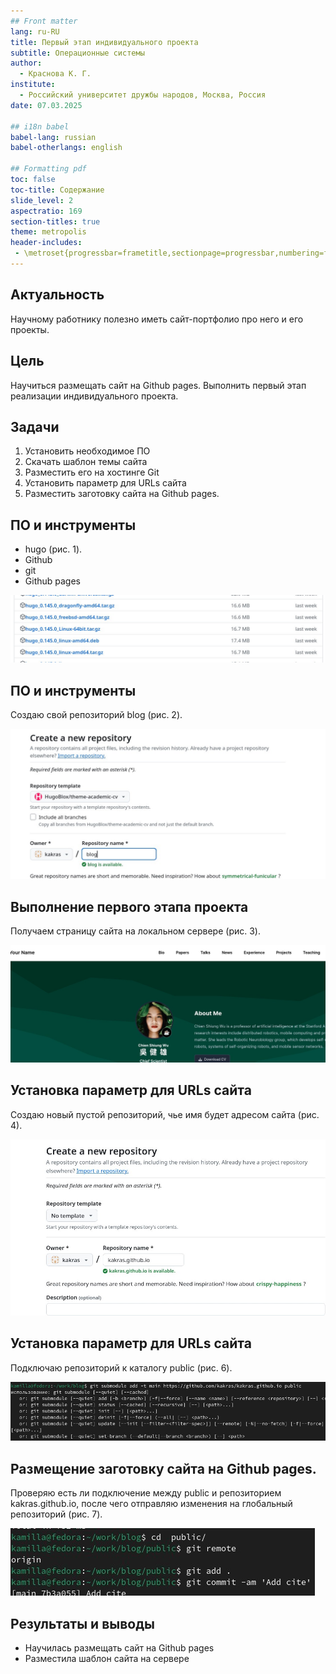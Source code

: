 ```yaml
---
## Front matter
lang: ru-RU
title: Первый этап индивидуального проекта
subtitle: Операционные системы
author:
  - Краснова К. Г.
institute:
  - Российский университет дружбы народов, Москва, Россия
date: 07.03.2025

## i18n babel
babel-lang: russian
babel-otherlangs: english

## Formatting pdf
toc: false
toc-title: Содержание
slide_level: 2
aspectratio: 169
section-titles: true
theme: metropolis
header-includes:
 - \metroset{progressbar=frametitle,sectionpage=progressbar,numbering=fraction}
---
```


## Актуальность

Научному работнику полезно иметь сайт-портфолио про него и его проекты.

## Цель

Научиться размещать сайт на Github pages. Выполнить первый этап реализации индивидуального проекта.

## Задачи

1. Установить необходимое ПО
2. Скачать шаблон темы сайта
3. Разместить его на хостинге Git
4. Установить параметр для URLs сайта
5. Разместить заготовку сайта на Github pages.


## ПО и инструменты

- hugo (рис. 1).
- Github
- git
- Github pages

![](image/1.jpg)

## ПО и инструменты

Создаю свой репозиторий blog (рис. 2).

![](image/5.jpg)
## Выполнение первого этапа проекта

Получаем страницу сайта на локальном сервере (рис. 3).

![](image/10.jpg)

## Установка параметр для URLs сайта

Создаю новый пустой репозиторий, чье имя будет адресом сайта (рис. 4).

![](image/11.jpg)

## Установка параметр для URLs сайта

Подключаю репозиторий к каталогу public (рис. 6).

![](image/15.jpg)

## Размещение заготовку сайта на Github pages.

Проверяю есть ли подключение между public и репозиторием kakras.github.io, после чего отправляю изменения на глобальный репозиторий (рис. 7).

![](image/17.jpg)


## Результаты и выводы

- Научилась размещать сайт на Github pages
- Разместила шаблон сайта на сервере
